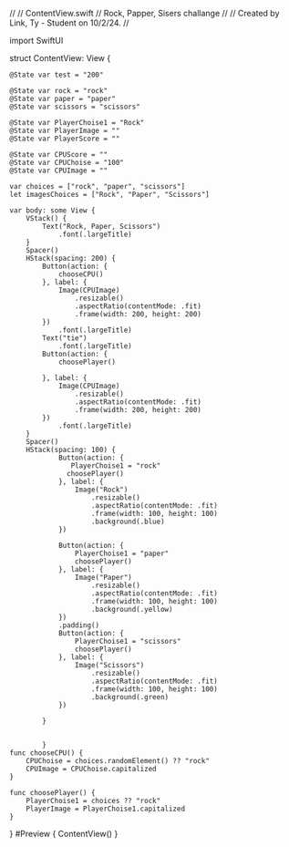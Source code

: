 //
//  ContentView.swift
//  Rock, Papper, Sisers challange
//
//  Created by Link, Ty - Student on 10/2/24.
//

import SwiftUI

struct ContentView: View {
    
    @State var test = "200"
    
    @State var rock = "rock"
    @State var paper = "paper"
    @State var scissors = "scissors"
    
    @State var PlayerChoise1 = "Rock"
    @State var PlayerImage = ""
    @State var PlayerScore = ""
    
    @State var CPUScore = ""
    @State var CPUChoise = "100"
    @State var CPUImage = ""
    
    var choices = ["rock", "paper", "scissors"]
    let imagesChoices = ["Rock", "Paper", "Scissors"]
    
    var body: some View {
        VStack() {
            Text("Rock, Paper, Scissors")
                .font(.largeTitle)
        }
        Spacer()
        HStack(spacing: 200) {
            Button(action: {
                chooseCPU()
            }, label: {
                Image(CPUImage)
                    .resizable()
                    .aspectRatio(contentMode: .fit)
                    .frame(width: 200, height: 200)
            })
                .font(.largeTitle)
            Text("tie")
                .font(.largeTitle)
            Button(action: {
                choosePlayer()
                
            }, label: {
                Image(CPUImage)
                    .resizable()
                    .aspectRatio(contentMode: .fit)
                    .frame(width: 200, height: 200)
            })
                .font(.largeTitle)
        }
        Spacer()
        HStack(spacing: 100) {
                Button(action: {
                   PlayerChoise1 = "rock"
                  choosePlayer()
                }, label: {
                    Image("Rock")
                        .resizable()
                        .aspectRatio(contentMode: .fit)
                        .frame(width: 100, height: 100)
                        .background(.blue)
                })
                
                Button(action: {
                    PlayerChoise1 = "paper"
                    choosePlayer()
                }, label: {
                    Image("Paper")
                        .resizable()
                        .aspectRatio(contentMode: .fit)
                        .frame(width: 100, height: 100)
                        .background(.yellow)
                })
                .padding()
                Button(action: {
                    PlayerChoise1 = "scissors"
                    choosePlayer()
                }, label: {
                    Image("Scissors")
                        .resizable()
                        .aspectRatio(contentMode: .fit)
                        .frame(width: 100, height: 100)
                        .background(.green)
                })

            }
        
        
            }
    func chooseCPU() {
        CPUChoise = choices.randomElement() ?? "rock"
        CPUImage = CPUChoise.capitalized
    }
    
    func choosePlayer() {
        PlayerChoise1 = choices ?? "rock"
        PlayerImage = PlayerChoise1.capitalized
    }
}
#Preview {
    ContentView()
}

